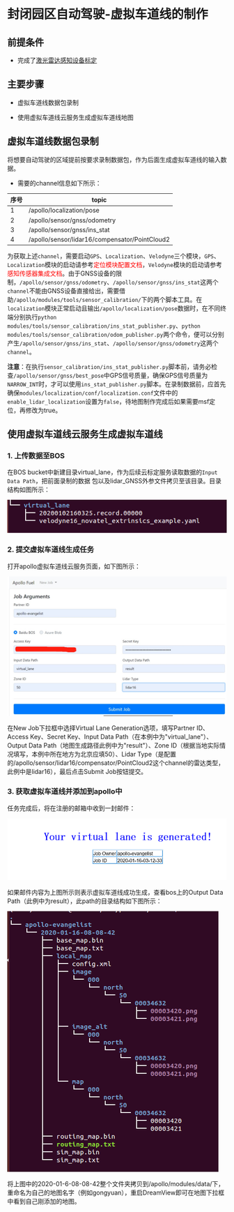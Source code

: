 # 封闭园区自动驾驶-虚拟车道线的制作

## 前提条件

 - 完成了[激光雷达感知设备标定](Lidar_Based_Auto_Driving--Sensor_Calibration_cn.md)
 
## 主要步骤

- 虚拟车道线数据包录制

- 使用虚拟车道线云服务生成虚拟车道线地图

## 虚拟车道线数据包录制

将想要自动驾驶的区域提前按要求录制数据包，作为后面生成虚拟车道线的输入数据。

- 需要的channel信息如下所示：

|序号 | topic | 
|---|---|
|1|/apollo/localization/pose | 
|2|/apollo/sensor/gnss/odometry|
|3|/apollo/sensor/gnss/ins_stat|
|4|/apollo/sensor/lidar16/compensator/PointCloud2|

为获取上述`channel`，需要启动`GPS`、`Localization`、`Velodyne`三个模块，`GPS`、`Localization`模块的启动请参考<font color='red'>定位模块配置文档</font>，`Velodyne`模块的启动请参考<font color='red'>感知传感器集成文档</font>。由于GNSS设备的限制，`/apollo/sensor/gnss/odometry`、`/apollo/sensor/gnss/ins_stat`这两个`channel`不能由GNSS设备直接给出，需要借助`/apollo/modules/tools/sensor_calibration/`下的两个脚本工具。在`localization`模块正常启动且输出`/apollo/localization/pose`数据时，在不同终端分别执行`python modules/tools/sensor_calibration/ins_stat_publisher.py`、`python modules/tools/sensor_calibration/odom_publisher.py`两个命令，便可以分别产生`/apollo/sensor/gnss/ins_stat`、`/apollo/sensor/gnss/odometry`这两个`channel`。

**注意**：在执行`sensor_calibration/ins_stat_publisher.py`脚本前，请务必检查`/apollo/sensor/gnss/best_pose`中GPS信号质量，确保GPS信号质量为`NARROW_INT`时，才可以使用`ins_stat_publisher.py`脚本。在录制数据前，应首先确保`modules/localization/conf/localization.conf`文件中的`enable_lidar_localization`设置为`false`，待地图制作完成后如果需要msf定位，再修改为true。

## 使用虚拟车道线云服务生成虚拟车道线

### 1. 上传数据至BOS

在BOS bucket中新建目录virtual_lane，作为后续云标定服务读取数据的`Input Data Path`，把前面录制的数据 包以及lidar_GNSS外参文件拷贝至该目录。目录结构如图所示：

![virtual_lane_tree1](images/virtual_lane_tree1.png)

### 2. 提交虚拟车道线生成任务

打开apollo虚拟车道线云服务页面，如下图所示：

![virtual_lane_fuel](images/virtual_lane_fuel.jpeg)

在New Job下拉框中选择Virtual Lane Generation选项，填写Partner ID、Access Key、Secret Key、Input Data Path（在本例中为"virtual_lane"）、Output Data Path（地图生成路径此例中为"result"）、Zone ID（根据当地实际情况填写，本例中所在地方为北京应填50）、Lidar Type（是配置的/apollo/sensor/lidar16/compensator/PointCloud2这个channel的雷达类型，此例中是lidar16），最后点击Submit Job按钮提交。

### 3. 获取虚拟车道线并添加到apollo中

任务完成后，将在注册的邮箱中收到一封邮件：

![virtual_lane_email](images/virtual_lane_email.png)

如果邮件内容为上图所示则表示虚拟车道线成功生成，查看bos上的Output Data Path（此例中为result），此path的目录结构如下图所示：

![virtual_lane_tree2](images/virtual_lane_tree2.png)

将上图中的2020-01-6-08-08-42整个文件夹拷贝到/apollo/modules/data/下，重命名为自己的地图名字（例如gongyuan），重启DreamView即可在地图下拉框中看到自己刚添加的地图。